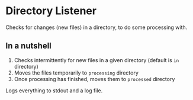 # Directory Listener

Checks for changes (new files) in a directory, to do some processing with.

## In a nutshell

1. Checks intermittently for new files in a given directory (default is `in` directory)
2. Moves the files temporarily to `processing` directory
3. Once processing has finished, moves them to `processed` directory

Logs everything to stdout and a log file.
